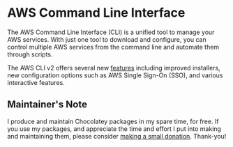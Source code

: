 

# AWS Command Line Interface

The AWS Command Line Interface (CLI) is a unified tool to manage your AWS services. With just one tool to download and configure, you can control multiple AWS services from the command line and automate them through scripts.

The AWS CLI v2 offers several new [features](https://aws.amazon.com/blogs/developer/aws-cli-v2-is-now-generally-available/) including improved installers, new configuration options such as AWS Single Sign-On (SSO), and various interactive features.

## Maintainer's Note

I produce and maintain Chocolatey packages in my spare time, for free. If you use my packages, and appreciate the time and effort I put into making and maintaining them, please consider [making a small donation](https://www.buymeacoffee.com/jtcmedia). Thank-you!
